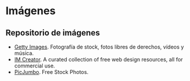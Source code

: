 # Imágenes

## Repositorio de imágenes

- [Getty Images](http://www.gettyimages.es/). Fotografía de stock, fotos libres de derechos, vídeos y música.
- [IM Creator](http://imcreator.com/free). A curated collection of free web design resources, all for commercial use.
- [PicJumbo](https://picjumbo.com/). Free Stock Photos.
